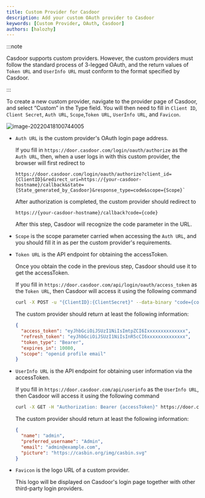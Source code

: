 ```yaml
---
title: Custom Provider for Casdoor
description: Add your custom OAuth provider to Casdoor
keywords: [Custom Provider, OAuth, Casdoor]
authors: [halozhy]
---
```


:::note

Casdoor supports custom providers. However, the custom providers must follow the standard process of 3-legged OAuth, and the return values of `Token URL` and `UserInfo URL` must conform to the format specified by Casdoor.

:::

To create a new custom provider, navigate to the provider page of Casdoor, and select “Custom” in the Type field. You will then need to fill in `Client ID`, `Client Secret`, `Auth URL`, `Scope`,`Token URL`, `UserInfo URL`, and `Favicon`.

![image-20220418100744005](/img/providers/OAuth/customprovider.png)

- `Auth URL` is the custom provider's OAuth login page address.

  If you fill in `https://door.casdoor.com/login/oauth/authorize` as the `Auth URL`, then, when a user logs in with this custom provider, the browser will first redirect to

  ```url
  https://door.casdoor.com/login/oauth/authorize?client_id={ClientID}&redirect_uri=https://{your-casdoor-hostname}/callback&state={State_generated_by_Casdoor}&response_type=code&scope={Scope}` 
  ```

  After authorization is completed, the custom provider should redirect to

  ```url
  https://{your-casdoor-hostname}/callback?code={code}
  ```

  After this step, Casdoor will recognize the code parameter in the URL.

- `Scope` is the scope parameter carried when accessing the `Auth URL`, and you should fill it in as per the custom provider's requirements.

- `Token URL` is the API endpoint for obtaining the accessToken.

  Once you obtain the code in the previous step, Casdoor should use it to get the accessToken.

  If you fill in `https://door.casdoor.com/api/login/oauth/access_token` as the `Token URL`, then Casdoor will access it using the following command

  ```bash
  curl -X POST -u "{ClientID}:{ClientSecret}" --data-binary "code={code}&grant_type=authorization_code&redirect_uri=https://{your-casdoor-hostname}/callback" https://door.casdoor.com/api/login/oauth/access_token
  ```

  The custom provider should return at least the following information:

  ```json
  {
    "access_token": "eyJhbGciOiJSUzI1NiIsImtpZCI6Ixxxxxxxxxxxxxx",
    "refresh_token": "eyJhbGciOiJSUzI1NiIsInR5cCI6xxxxxxxxxxxxxx",
    "token_type": "Bearer",
    "expires_in": 10080,
    "scope": "openid profile email"
  }
  ```

- `UserInfo URL` is the API endpoint for obtaining user information via the accessToken.

  If you fill in `https://door.casdoor.com/api/userinfo` as the `UserInfo URL`, then Casdoor will access it using the following command

  ```bash
  curl -X GET -H "Authorization: Bearer {accessToken}" https://door.casdoor.com/api/userinfo
  ```

  The custom provider should return at least the following information:

  ```json
  {
    "name": "admin",
    "preferred_username": "Admin",
    "email": "admin@example.com",
    "picture": "https://casbin.org/img/casbin.svg"
  }
  ```

- `Favicon` is the logo URL of a custom provider.

  This logo will be displayed on Casdoor's login page together with other third-party login providers.
